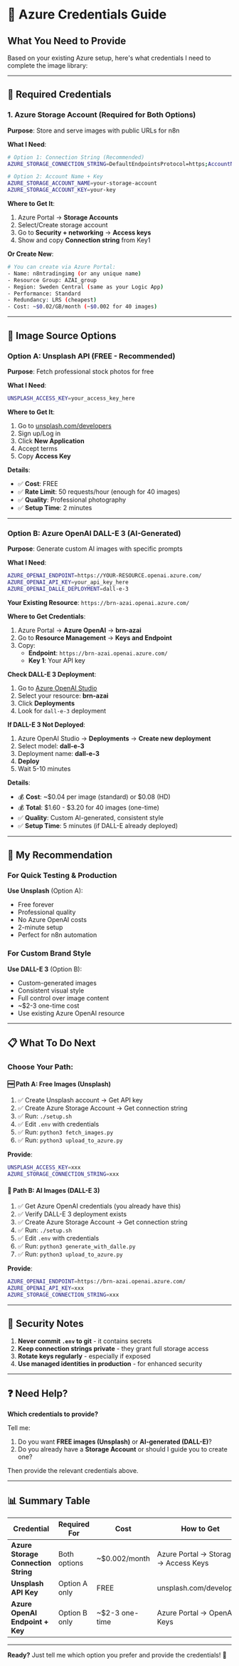 # 🔑 Azure Credentials Guide

## What You Need to Provide

Based on your existing Azure setup, here's what credentials I need to complete the image library:

---

## 🎯 Required Credentials

### 1. Azure Storage Account (Required for Both Options)

**Purpose**: Store and serve images with public URLs for n8n

**What I Need**:
```bash
# Option 1: Connection String (Recommended)
AZURE_STORAGE_CONNECTION_STRING=DefaultEndpointsProtocol=https;AccountName=xxx;AccountKey=xxx;EndpointSuffix=core.windows.net

# Option 2: Account Name + Key
AZURE_STORAGE_ACCOUNT_NAME=your-storage-account
AZURE_STORAGE_ACCOUNT_KEY=your-key
```

**Where to Get It**:
1. Azure Portal → **Storage Accounts**
2. Select/Create storage account
3. Go to **Security + networking** → **Access keys**
4. Show and copy **Connection string** from Key1

**Or Create New**:
```bash
# You can create via Azure Portal:
- Name: n8ntradingimg (or any unique name)
- Resource Group: AZAI_group
- Region: Sweden Central (same as your Logic App)
- Performance: Standard
- Redundancy: LRS (cheapest)
- Cost: ~$0.02/GB/month (~$0.002 for 40 images)
```

---

## 🎨 Image Source Options

### Option A: Unsplash API (FREE - Recommended)

**Purpose**: Fetch professional stock photos for free

**What I Need**:
```bash
UNSPLASH_ACCESS_KEY=your_access_key_here
```

**Where to Get It**:
1. Go to [unsplash.com/developers](https://unsplash.com/developers)
2. Sign up/Log in
3. Click **New Application**
4. Accept terms
5. Copy **Access Key**

**Details**:
- ✅ **Cost**: FREE
- ✅ **Rate Limit**: 50 requests/hour (enough for 40 images)
- ✅ **Quality**: Professional photography
- ✅ **Setup Time**: 2 minutes

---

### Option B: Azure OpenAI DALL-E 3 (AI-Generated)

**Purpose**: Generate custom AI images with specific prompts

**What I Need**:
```bash
AZURE_OPENAI_ENDPOINT=https://YOUR-RESOURCE.openai.azure.com/
AZURE_OPENAI_API_KEY=your_api_key_here
AZURE_OPENAI_DALLE_DEPLOYMENT=dall-e-3
```

**Your Existing Resource**: `https://brn-azai.openai.azure.com/`

**Where to Get Credentials**:
1. Azure Portal → **Azure OpenAI** → **brn-azai**
2. Go to **Resource Management** → **Keys and Endpoint**
3. Copy:
   - **Endpoint**: `https://brn-azai.openai.azure.com/`
   - **Key 1**: Your API key

**Check DALL-E 3 Deployment**:
1. Go to [Azure OpenAI Studio](https://oai.azure.com/)
2. Select your resource: **brn-azai**
3. Click **Deployments**
4. Look for `dall-e-3` deployment

**If DALL-E 3 Not Deployed**:
1. Azure OpenAI Studio → **Deployments** → **Create new deployment**
2. Select model: **dall-e-3**
3. Deployment name: **dall-e-3**
4. **Deploy**
5. Wait 5-10 minutes

**Details**:
- 💰 **Cost**: ~$0.04 per image (standard) or $0.08 (HD)
- 💰 **Total**: $1.60 - $3.20 for 40 images (one-time)
- ✅ **Quality**: Custom AI-generated, consistent style
- ✅ **Setup Time**: 5 minutes (if DALL-E already deployed)

---

## 🎯 My Recommendation

### For Quick Testing & Production
**Use Unsplash** (Option A):
- Free forever
- Professional quality
- No Azure OpenAI costs
- 2-minute setup
- Perfect for n8n automation

### For Custom Brand Style
**Use DALL-E 3** (Option B):
- Custom-generated images
- Consistent visual style
- Full control over image content
- ~$2-3 one-time cost
- Use existing Azure OpenAI resource

---

## 📋 What To Do Next

### Choose Your Path:

#### 🆓 Path A: Free Images (Unsplash)
1. ✅ Create Unsplash account → Get API key
2. ✅ Create Azure Storage Account → Get connection string
3. ✅ Run: `./setup.sh`
4. ✅ Edit `.env` with credentials
5. ✅ Run: `python3 fetch_images.py`
6. ✅ Run: `python3 upload_to_azure.py`

**Provide**:
```bash
UNSPLASH_ACCESS_KEY=xxx
AZURE_STORAGE_CONNECTION_STRING=xxx
```

#### 🤖 Path B: AI Images (DALL-E 3)
1. ✅ Get Azure OpenAI credentials (you already have this)
2. ✅ Verify DALL-E 3 deployment exists
3. ✅ Create Azure Storage Account → Get connection string
4. ✅ Run: `./setup.sh`
5. ✅ Edit `.env` with credentials
6. ✅ Run: `python3 generate_with_dalle.py`
7. ✅ Run: `python3 upload_to_azure.py`

**Provide**:
```bash
AZURE_OPENAI_ENDPOINT=https://brn-azai.openai.azure.com/
AZURE_OPENAI_API_KEY=xxx
AZURE_STORAGE_CONNECTION_STRING=xxx
```

---

## 🔐 Security Notes

1. **Never commit `.env` to git** - it contains secrets
2. **Keep connection strings private** - they grant full storage access
3. **Rotate keys regularly** - especially if exposed
4. **Use managed identities in production** - for enhanced security

---

## ❓ Need Help?

**Which credentials to provide?**

Tell me:
1. Do you want **FREE images (Unsplash)** or **AI-generated (DALL-E)**?
2. Do you already have a **Storage Account** or should I guide you to create one?

Then provide the relevant credentials above.

---

## 📊 Summary Table

| Credential | Required For | Cost | How to Get |
|------------|-------------|------|------------|
| **Azure Storage Connection String** | Both options | ~$0.002/month | Azure Portal → Storage → Access Keys |
| **Unsplash API Key** | Option A only | FREE | unsplash.com/developers |
| **Azure OpenAI Endpoint + Key** | Option B only | ~$2-3 one-time | Azure Portal → OpenAI → Keys |

---

**Ready?** Just tell me which option you prefer and provide the credentials! 🚀
